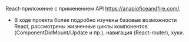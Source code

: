 React-приложение с применением API https://anapioficeandfire.com/. 
 - В ходе проекта более подробно изучены базовые возможности React, рассмотрены жизненные циклы компонентов (ComponentDidMount/Update и пр.), навигация (React-router), хуки. 
